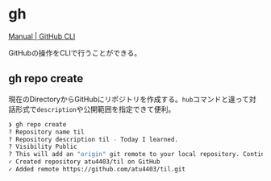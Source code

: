 # gh

[Manual | GitHub CLI](https://cli.github.com/manual/)

GitHubの操作をCLIで行うことができる。

## gh repo create

現在のDirectoryからGitHubにリポジトリを作成する。`hub`コマンドと違って対話形式で`description`や公開範囲を指定できて便利。

```bash
❯ gh repo create
? Repository name til
? Repository description til - Today I learned.
? Visibility Public
? This will add an "origin" git remote to your local repository. Continue? Yes
✓ Created repository atu4403/til on GitHub
✓ Added remote https://github.com/atu4403/til.git
```
